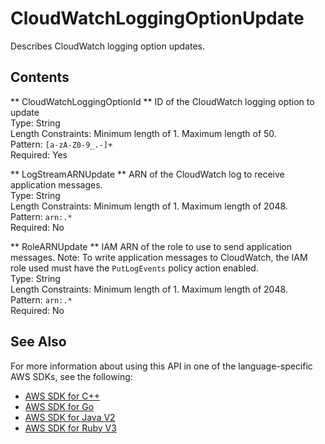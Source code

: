 # CloudWatchLoggingOptionUpdate<a name="API_CloudWatchLoggingOptionUpdate"></a>

Describes CloudWatch logging option updates\.

## Contents<a name="API_CloudWatchLoggingOptionUpdate_Contents"></a>

 ** CloudWatchLoggingOptionId **   <a name="analytics-Type-CloudWatchLoggingOptionUpdate-CloudWatchLoggingOptionId"></a>
ID of the CloudWatch logging option to update  
Type: String  
Length Constraints: Minimum length of 1\. Maximum length of 50\.  
Pattern: `[a-zA-Z0-9_.-]+`   
Required: Yes

 ** LogStreamARNUpdate **   <a name="analytics-Type-CloudWatchLoggingOptionUpdate-LogStreamARNUpdate"></a>
ARN of the CloudWatch log to receive application messages\.  
Type: String  
Length Constraints: Minimum length of 1\. Maximum length of 2048\.  
Pattern: `arn:.*`   
Required: No

 ** RoleARNUpdate **   <a name="analytics-Type-CloudWatchLoggingOptionUpdate-RoleARNUpdate"></a>
IAM ARN of the role to use to send application messages\. Note: To write application messages to CloudWatch, the IAM role used must have the `PutLogEvents` policy action enabled\.  
Type: String  
Length Constraints: Minimum length of 1\. Maximum length of 2048\.  
Pattern: `arn:.*`   
Required: No

## See Also<a name="API_CloudWatchLoggingOptionUpdate_SeeAlso"></a>

For more information about using this API in one of the language\-specific AWS SDKs, see the following:
+  [AWS SDK for C\+\+](https://docs.aws.amazon.com/goto/SdkForCpp/kinesisanalytics-2015-08-14/CloudWatchLoggingOptionUpdate) 
+  [AWS SDK for Go](https://docs.aws.amazon.com/goto/SdkForGoV1/kinesisanalytics-2015-08-14/CloudWatchLoggingOptionUpdate) 
+  [AWS SDK for Java V2](https://docs.aws.amazon.com/goto/SdkForJavaV2/kinesisanalytics-2015-08-14/CloudWatchLoggingOptionUpdate) 
+  [AWS SDK for Ruby V3](https://docs.aws.amazon.com/goto/SdkForRubyV3/kinesisanalytics-2015-08-14/CloudWatchLoggingOptionUpdate) 
